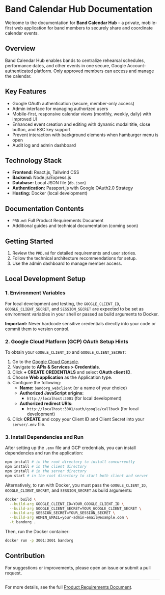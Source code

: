 # Band Calendar Hub Documentation

Welcome to the documentation for **Band Calendar Hub** – a private, mobile-first web application for band members to securely share and coordinate calendar events.

## Overview
Band Calendar Hub enables bands to centralize rehearsal schedules, performance dates, and other events in one secure, Google Account-authenticated platform. Only approved members can access and manage the calendar.

## Key Features
- Google OAuth authentication (secure, member-only access)
- Admin interface for managing authorized users
- Mobile-first, responsive calendar views (monthly, weekly, daily) with improved UI
- Enhanced event creation and editing with dynamic modal title, close button, and ESC key support
- Prevent interaction with background elements when hamburger menu is open
- Audit log and admin dashboard

## Technology Stack
- **Frontend:** React.js, Tailwind CSS
- **Backend:** Node.js/Express.js
- **Database:** Local JSON file (`db.json`)
- **Authentication:** Passport.js with Google OAuth2.0 Strategy
- **Hosting:** Docker (local development)

## Documentation Contents
- `PRD.md`: Full Product Requirements Document
- Additional guides and technical documentation (coming soon)

## Getting Started
1. Review the `PRD.md` for detailed requirements and user stories.
2. Follow the technical architecture recommendations for setup.
3. Use the admin dashboard to manage member access.

## Local Development Setup

### 1. Environment Variables

For local development and testing, the `GOOGLE_CLIENT_ID`, `GOOGLE_CLIENT_SECRET`, and `SESSION_SECRET` are expected to be set as environment variables in your shell or passed as build arguments to Docker.

**Important:** Never hardcode sensitive credentials directly into your code or commit them to version control.

### 2. Google Cloud Platform (GCP) OAuth Setup Hints
To obtain your `GOOGLE_CLIENT_ID` and `GOOGLE_CLIENT_SECRET`:

1.  Go to the [Google Cloud Console](https://console.cloud.google.com/).
2.  Navigate to **APIs & Services > Credentials**.
3.  Click **+ CREATE CREDENTIALS** and select **OAuth client ID**.
4.  Choose **Web application** as the Application type.
5.  Configure the following:
    *   **Name:** `bandorg_webclient` (or a name of your choice)
    *   **Authorized JavaScript origins:**
        *   `http://localhost:3001` (for local development)
    *   **Authorized redirect URIs:**
        *   `http://localhost:3001/auth/google/callback` (for local development)
6.  Click **CREATE** and copy your Client ID and Client Secret into your `server/.env` file.

### 3. Install Dependencies and Run

After setting up the `.env` file and GCP credentials, you can install dependencies and run the application:

```bash
npm install # in the root directory to install concurrently
npm install # in the client directory
npm install # in the server directory
npm start # in the root directory to start both client and server
```

Alternatively, to run with Docker, you must pass the `GOOGLE_CLIENT_ID`, `GOOGLE_CLIENT_SECRET`, and `SESSION_SECRET` as build arguments:

```bash
docker build \
  --build-arg GOOGLE_CLIENT_ID=YOUR_GOOGLE_CLIENT_ID \
  --build-arg GOOGLE_CLIENT_SECRET=YOUR_GOOGLE_CLIENT_SECRET \
  --build-arg SESSION_SECRET=YOUR_SESSION_SECRET \
  --build-arg ADMIN_EMAIL=your-admin-email@example.com \
  -t bandorg .
```

Then, run the Docker container:

```bash
docker run -p 3001:3001 bandorg
```

## Contribution
For suggestions or improvements, please open an issue or submit a pull request.

---

For more details, see the full [Product Requirements Document](./PRD.md).
